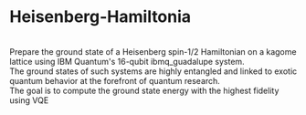 # Heisenberg-Hamiltonia
<br>
Prepare the ground state of a Heisenberg spin-1/2 Hamiltonian on a kagome lattice using IBM Quantum's 16-qubit ibmq_guadalupe system. 
<br>
The ground states of such systems are highly entangled and linked to exotic quantum behavior at the forefront of quantum research. 
<br>
The goal is to compute the ground state energy with the highest fidelity using VQE
